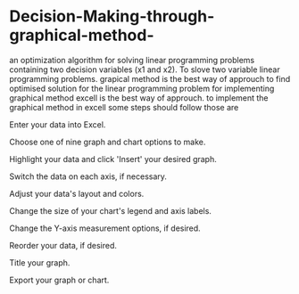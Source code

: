 # Decision-Making-through-graphical-method-
 an optimization algorithm for solving linear programming problems containing two decision variables (x1 and x2).
 To slove two variable linear programming problems. grapical method is the best way of approuch to find optimised solution for the linear programming problem 
 for implementing graphical method excell is the best way of approuch. 
 to implement the graphical method in excell some steps should follow those are 
 
 
 
 
 Enter your data into Excel.



Choose one of nine graph and chart options to make.



Highlight your data and click 'Insert' your desired graph.



Switch the data on each axis, if necessary.



Adjust your data's layout and colors.



Change the size of your chart's legend and axis labels.



Change the Y-axis measurement options, if desired.



Reorder your data, if desired.



Title your graph.



Export your graph or chart.
